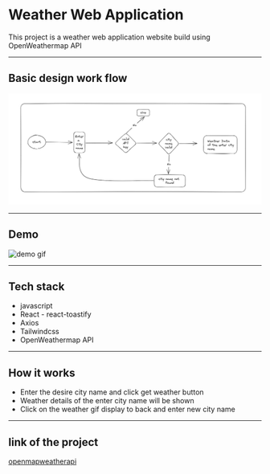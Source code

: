 # Weather Web Application

This project is a weather web application website build using OpenWeathermap API
***


## Basic design work flow
![](./docs/weatherappHLD.PNG)
****


## Demo
![demo gif](https://media4.giphy.com/media/8Zes4m6sUgqnFodjgU/giphy.gif?cid=790b7611cfb9576167364b8a6341574f241f157bc27a7a7b&rid=giphy.gif&ct=g)
****


## Tech stack
- javascript
- React - react-toastify
- Axios
- Tailwindcss
- OpenWeathermap API
*****


## How it works
- Enter the desire city name and click get weather button
- Weather details of the enter city name will be shown
- Click on the weather gif display to back and enter new city name
*****


## link of the project
[openmapweatherapi](https://openmapweatherapi.netlify.app/)

